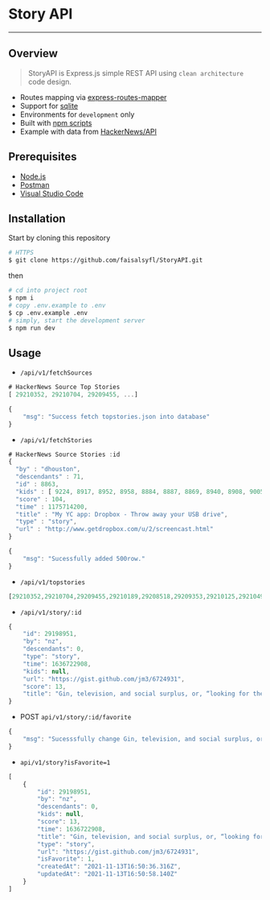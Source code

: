 # Story API 
---

## Overview
> StoryAPI is Express.js simple REST API using `clean architecture` code design.

- Routes mapping via [express-routes-mapper](https://github.com/aichbauer/express-routes-mapper)
- Support for [sqlite](https://www.sqlite.org/)
- Environments for `development` only
- Built with [npm scripts](#npm-scripts)
- Example with data from [HackerNews/API](https://github.com/HackerNews/API)

## Prerequisites 
- [Node.js](https://nodejs.org/en/)
- [Postman](https://www.postman.com/downloads) 
- [Visual Studio Code](https://code.visualstudio.com)

## Installation
Start by cloning this repository

```sh
# HTTPS
$ git clone https://github.com/faisalsyfl/StoryAPI.git
```

then

```sh
# cd into project root
$ npm i
# copy .env.example to .env
$ cp .env.example .env
# simply, start the development server
$ npm run dev
```

## Usage
- `/api/v1/fetchSources`

```javascript
# HackerNews Source Top Stories
[ 29210352, 29210704, 29209455, ...]
```
```javascript
{
    "msg": "Success fetch topstories.json into database"
}
```
- `/api/v1/fetchStories`

```javascript
# HackerNews Source Stories :id
{
  "by" : "dhouston",
  "descendants" : 71,
  "id" : 8863,
  "kids" : [ 9224, 8917, 8952, 8958, 8884, 8887, 8869, 8940, 8908, 9005, 8873, 9671, 9067, 9055, 8865, 8881, 8872, 8955, 10403, 8903, 8928, 9125, 8998, 8901, 8902, 8907, 8894, 8870, 8878, 8980, 8934, 8943, 8876 ],
  "score" : 104,
  "time" : 1175714200,
  "title" : "My YC app: Dropbox - Throw away your USB drive",
  "type" : "story",
  "url" : "http://www.getdropbox.com/u/2/screencast.html"
}
```
```javascript
{
    "msg": "Sucessfully added 500row."
}
```

- `/api/v1/topstories`

```javascript
[29210352,29210704,29209455,29210189,29208518,29209353,29210125,29210494,29198951,29209415]
```
- `/api/v1/story/:id`

```javascript
{
    "id": 29198951,
    "by": "nz",
    "descendants": 0,
    "type": "story",
    "time": 1636722908,
    "kids": null,
    "url": "https://gist.github.com/jm3/6724931",
    "score": 13,
    "title": "Gin, television, and social surplus, or, “looking for the mouse”"
}
```
- POST `api/v1/story/:id/favorite`

```javascript
{
    "msg": "Sucesssfully change Gin, television, and social surplus, or, “looking for the mouse” favorite."
}
```

-  `api/v1/story?isFavorite=1`

```javascript
[
    {
        "id": 29198951,
        "by": "nz",
        "descendants": 0,
        "kids": null,
        "score": 13,
        "time": 1636722908,
        "title": "Gin, television, and social surplus, or, “looking for the mouse”",
        "type": "story",
        "url": "https://gist.github.com/jm3/6724931",
        "isFavorite": 1,
        "createdAt": "2021-11-13T16:50:36.316Z",
        "updatedAt": "2021-11-13T16:50:58.140Z"
    }
]
```


